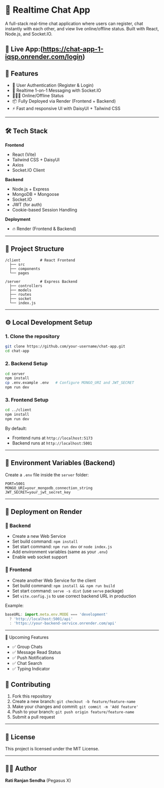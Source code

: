 # 💬 Realtime Chat App

A full-stack real-time chat application where users can register, chat instantly with each other, and view live online/offline status. Built with React, Node.js, and Socket.IO.

🔗 **Live App**:(https://chat-app-1-iqsp.onrender.com/login)
---

## 🚀 Features

- 🔐 User Authentication (Register & Login)
- 💬 Realtime 1-on-1 Messaging with Socket.IO
- 🧑‍🤝‍🧑 Online/Offline Status
- 📦 Fully Deployed via Render (Frontend + Backend)
- ⚡ Fast and responsive UI with DaisyUI + Tailwind CSS

---

## 🛠️ Tech Stack

**Frontend**  
- React (Vite)
- Tailwind CSS + DaisyUI  
- Axios  
- Socket.IO Client  

**Backend**  
- Node.js + Express  
- MongoDB + Mongoose  
- Socket.IO  
- JWT (for auth)  
- Cookie-based Session Handling  

**Deployment**  
- 🔥 Render (Frontend & Backend)

---

## 📁 Project Structure

```
/client         # React Frontend
  ├── src
  ├── components
  └── pages

/server         # Express Backend
  ├── controllers
  ├── models
  ├── routes
  ├── socket
  └── index.js
```

---

## ⚙️ Local Development Setup

### 1. Clone the repository

```bash
git clone https://github.com/your-username/chat-app.git
cd chat-app
```

### 2. Backend Setup

```bash
cd server
npm install
cp .env.example .env   # Configure MONGO_URI and JWT_SECRET
npm run dev
```

### 3. Frontend Setup

```bash
cd ../client
npm install
npm run dev
```

By default:
- Frontend runs at `http://localhost:5173`
- Backend runs at `http://localhost:5001`

---

## 🔐 Environment Variables (Backend)

Create a `.env` file inside the `server` folder:

```
PORT=5001
MONGO_URI=your_mongodb_connection_string
JWT_SECRET=your_jwt_secret_key
```

---

## 🚀 Deployment on Render

### 🔹 Backend
- Create a new Web Service
- Set build command: `npm install`
- Set start command: `npm run dev` or `node index.js`
- Add environment variables (same as your `.env`)
- Enable web socket support

### 🔹 Frontend
- Create another Web Service for the client
- Set build command: `npm install && npm run build`
- Set start command: `serve -s dist` (use `serve` package)
- Set `vite.config.js` to use correct backend URL in production

Example:

```js
baseURL: import.meta.env.MODE === 'development'
  ? 'http://localhost:5001/api'
  : 'https://your-backend-service.onrender.com/api'
```

---
🧪 Upcoming Features

- ✅ Group Chats
- ✅ Message Read Status
- ✅ Push Notifications
- ✅ Chat Search
- ✅ Typing Indicator


## 🤝 Contributing

1. Fork this repository
2. Create a new branch: `git checkout -b feature/feature-name`
3. Make your changes and commit: `git commit -m 'Add feature'`
4. Push to your branch: `git push origin feature/feature-name`
5. Submit a pull request

---

## 📄 License

This project is licensed under the MIT License.

---

## 👨‍💻 Author

**Rati Ranjan Sendha**  (Pegasus X)
